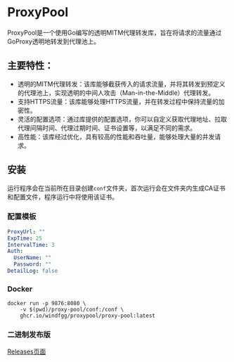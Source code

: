 # ProxyPool

ProxyPool是一个使用Go编写的透明MITM代理转发库，旨在将请求的流量通过GoProxy透明地转发到代理池上。

## 主要特性：

- 透明的MITM代理转发：该库能够截获传入的请求流量，并将其转发到预定义的代理池上，实现透明的中间人攻击（Man-in-the-Middle）代理转发。
- 支持HTTPS流量：该库能够处理HTTPS流量，并在转发过程中保持流量的加密性。
- 灵活的配置选项：通过库提供的配置选项，你可以自定义获取代理地址、拉取代理间隔时间、代理过期时间、证书设置等，以满足不同的需求。
- 高性能：该库经过优化，具有较高的性能和吞吐量，能够处理大量的并发请求。

## 安装

运行程序会在当前所在目录创建`conf`文件夹，首次运行会在文件夹内生成CA证书和配置文件，程序运行中将使用该证书。

### 配置模板

```yaml
ProxyUrl: ""
ExpTime: 25
IntervalTime: 3
Auth:
  UserName: ""
  Password: ""
DetailLog: false
```

### Docker

```shell
docker run -p 9876:8080 \
    -v $(pwd)/proxy-pool/conf:/conf \
    ghcr.io/windfgg/proxypool/proxy-pool:latest
```

### 二进制发布版

[Releases页面](https://github.com/windfgg/ProxyPool/releases)
